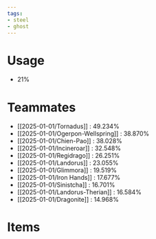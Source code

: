 ```yaml
---
tags:
- steel
- ghost
---
```

# Usage
- 21%
# Teammates
- [[2025-01-01/Tornadus]] : 49.234%
- [[2025-01-01/Ogerpon-Wellspring]] : 38.870%
- [[2025-01-01/Chien-Pao]] : 38.028%
- [[2025-01-01/Incineroar]] : 32.548%
- [[2025-01-01/Regidrago]] : 26.251%
- [[2025-01-01/Landorus]] : 23.055%
- [[2025-01-01/Glimmora]] : 19.519%
- [[2025-01-01/Iron Hands]] : 17.677%
- [[2025-01-01/Sinistcha]] : 16.701%
- [[2025-01-01/Landorus-Therian]] : 16.584%
- [[2025-01-01/Dragonite]] : 14.968%
# Items